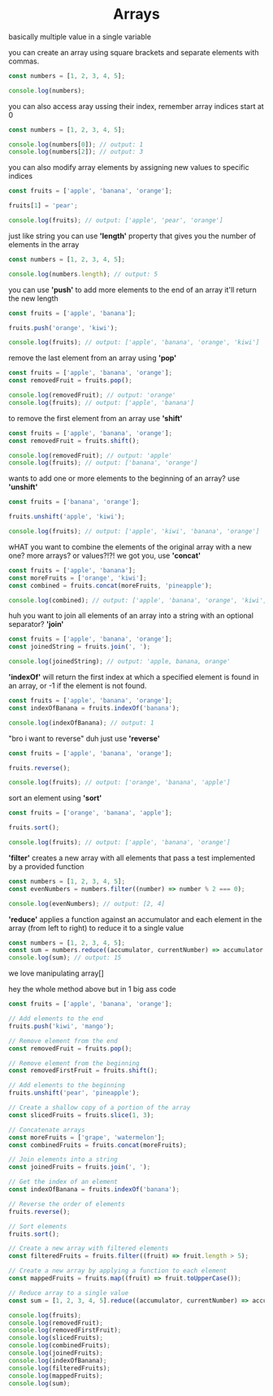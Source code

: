 <h1 align="center"> Arrays </h1>

basically multiple value in a single variable

you can create an array using square brackets and separate elements with commas.

```js
const numbers = [1, 2, 3, 4, 5];

console.log(numbers);
```

you can also access aray ussing their index, remember array indices start at 0

```js
const numbers = [1, 2, 3, 4, 5];

console.log(numbers[0]); // output: 1
console.log(numbers[2]); // output: 3
```

you can also modify array elements by assigning new values to specific indices

```js
const fruits = ['apple', 'banana', 'orange'];

fruits[1] = 'pear';

console.log(fruits); // output: ['apple', 'pear', 'orange']

```

just like string you can use **'length'** property that gives you the number of elements in the array

```js
const numbers = [1, 2, 3, 4, 5];

console.log(numbers.length); // output: 5

```

you can use **'push'** to add more elements to the end of an array it'll return the new length

```js
const fruits = ['apple', 'banana'];

fruits.push('orange', 'kiwi');

console.log(fruits); // output: ['apple', 'banana', 'orange', 'kiwi']
```

remove the last element from an array using **'pop'**

```js
const fruits = ['apple', 'banana', 'orange'];
const removedFruit = fruits.pop();

console.log(removedFruit); // output: 'orange'
console.log(fruits); // output: ['apple', 'banana']
```

to remove the first element from an array use **'shift'**

```js
const fruits = ['apple', 'banana', 'orange'];
const removedFruit = fruits.shift();

console.log(removedFruit); // output: 'apple'
console.log(fruits); // output: ['banana', 'orange']
```

wants to add one or more elements to the beginning of an array? use **'unshift'** 

```js
const fruits = ['banana', 'orange'];

fruits.unshift('apple', 'kiwi');

console.log(fruits); // output: ['apple', 'kiwi', 'banana', 'orange']
```

wHAT you want to combine the elements of the original array with a new one? more arrays? or values?!?! we got you, use **'concat'**

```js
const fruits = ['apple', 'banana'];
const moreFruits = ['orange', 'kiwi'];
const combined = fruits.concat(moreFruits, 'pineapple');

console.log(combined); // output: ['apple', 'banana', 'orange', 'kiwi', 'pineapple']
```

huh you want to join all elements of an array into a string with an optional separator? **'join'**

```js
const fruits = ['apple', 'banana', 'orange'];
const joinedString = fruits.join(', ');

console.log(joinedString); // output: 'apple, banana, orange'
```

**'indexOf'** will return the first index at which a specified element is found in an array, or -1 if the element is not found.

```js
const fruits = ['apple', 'banana', 'orange'];
const indexOfBanana = fruits.indexOf('banana');

console.log(indexOfBanana); // output: 1
```

"bro i want to reverse" duh just use **'reverse'**

```js
const fruits = ['apple', 'banana', 'orange'];

fruits.reverse();

console.log(fruits); // output: ['orange', 'banana', 'apple']
```

sort an element using **'sort'**

```js
const fruits = ['orange', 'banana', 'apple'];

fruits.sort();

console.log(fruits); // output: ['apple', 'banana', 'orange']
```

**'filter'** creates a new array with all elements that pass a test implemented by a provided function

```js
const numbers = [1, 2, 3, 4, 5];
const evenNumbers = numbers.filter((number) => number % 2 === 0);

console.log(evenNumbers); // output: [2, 4]
```

**'reduce'** applies a function against an accumulator and each element in the array (from left to right) to reduce it to a single value

```js
const numbers = [1, 2, 3, 4, 5];
const sum = numbers.reduce((accumulator, currentNumber) => accumulator + currentNumber, 0);
console.log(sum); // output: 15

```

we love manipulating array[]

hey the whole method above but in 1 big ass code

```js
const fruits = ['apple', 'banana', 'orange'];

// Add elements to the end
fruits.push('kiwi', 'mango');

// Remove element from the end
const removedFruit = fruits.pop();

// Remove element from the beginning
const removedFirstFruit = fruits.shift();

// Add elements to the beginning
fruits.unshift('pear', 'pineapple');

// Create a shallow copy of a portion of the array
const slicedFruits = fruits.slice(1, 3);

// Concatenate arrays
const moreFruits = ['grape', 'watermelon'];
const combinedFruits = fruits.concat(moreFruits);

// Join elements into a string
const joinedFruits = fruits.join(', ');

// Get the index of an element
const indexOfBanana = fruits.indexOf('banana');

// Reverse the order of elements
fruits.reverse();

// Sort elements
fruits.sort();

// Create a new array with filtered elements
const filteredFruits = fruits.filter((fruit) => fruit.length > 5);

// Create a new array by applying a function to each element
const mappedFruits = fruits.map((fruit) => fruit.toUpperCase());

// Reduce array to a single value
const sum = [1, 2, 3, 4, 5].reduce((accumulator, currentNumber) => accumulator + currentNumber, 0);

console.log(fruits);
console.log(removedFruit);
console.log(removedFirstFruit);
console.log(slicedFruits);
console.log(combinedFruits);
console.log(joinedFruits);
console.log(indexOfBanana);
console.log(filteredFruits);
console.log(mappedFruits);
console.log(sum);

```

